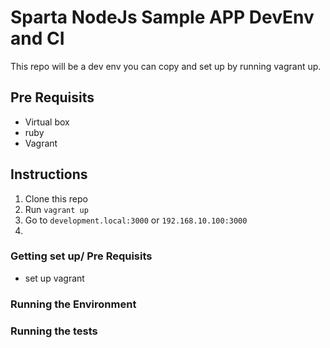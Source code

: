 # Sparta NodeJs Sample APP DevEnv and CI

This repo will be a dev env you can copy and set up by running vagrant up.

## Pre Requisits
* Virtual box
* ruby
* Vagrant

## Instructions
1. Clone this repo
2. Run `vagrant up`
3. Go to `development.local:3000` or `192.168.10.100:3000`
4. 
### Getting set up/ Pre Requisits
* set up vagrant

### Running the Environment
### Running the tests